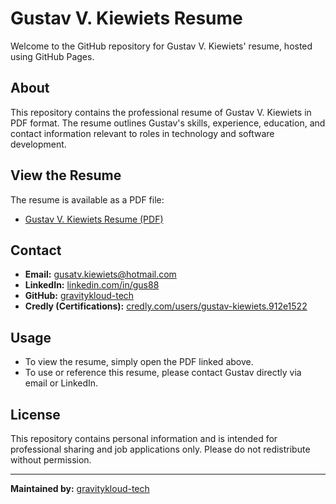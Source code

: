 # Gustav V. Kiewiets Resume

Welcome to the GitHub repository for Gustav V. Kiewiets' resume, hosted using GitHub Pages.

## About

This repository contains the professional resume of Gustav V. Kiewiets in PDF format. The resume outlines Gustav's skills, experience, education, and contact information relevant to roles in technology and software development.

## View the Resume

The resume is available as a PDF file:

- [Gustav V. Kiewiets Resume (PDF)](https://github.com/gravitykloud-tech/github-pages-resume/blob/main/Gustav%20V.%20Kiewiets_Resume.pdf)

## Contact

- **Email:** [gusatv.kiewiets@hotmail.com](mailto:gusatv.kiewiets@hotmail.com)
- **LinkedIn:** [linkedin.com/in/gus88](https://www.linkedin.com/in/gus88?lipi=urn%3Ali%3Apage%3Ad_flagship3_profile_view_base_contact_details%3BLRJzWZAAQ%2Bq7h4I1zE7c7A%3D%3D)
- **GitHub:** [gravitykloud-tech](https://github.com/gravitykloud-tech)
- **Credly (Certifications):** [credly.com/users/gustav-kiewiets.912e1522](https://www.credly.com/users/gustav-kiewiets.912e1522)

## Usage

- To view the resume, simply open the PDF linked above.
- To use or reference this resume, please contact Gustav directly via email or LinkedIn.

## License

This repository contains personal information and is intended for professional sharing and job applications only. Please do not redistribute without permission.

---

**Maintained by:** [gravitykloud-tech](https://github.com/gravitykloud-tech)
